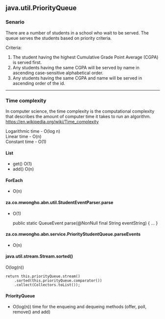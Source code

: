 ## java.util.PriorityQueue

### Senario

There are a number of students in a school who wait to be served. The queue serves the students based on priority
criteria.

Criteria:

1. The student having the highest Cumulative Grade Point Average (CGPA) is served first.
2. Any students having the same CGPA will be served by name in ascending case-sensitive alphabetical order.
3. Any students having the same CGPA and name will be served in ascending order of the id.

___

### Time complexity

In computer science, the time complexity is the computational complexity that describes the amount of computer time it
takes to run an algorithm.
https://en.wikipedia.org/wiki/Time_complexity

Logarithmic time - O(log n)
<br>
Linear time - O(n)
<br>
Constant time - O(1)

#### List

- get()  O(1)
- add()  O(n)

#### ForEach

- O(n)

#### za.co.mwongho.abn.util.StudentEventParser.parse

- O(1)

  public static QueueEvent parse(@NonNull final String eventString) { ... }

#### za.co.mwongho.abn.service.PriorityStudentQueue.parseEvents

- O(n)

#### java.util.stream.Stream<T>.sorted()

O(log(n))

    return this.priorityQueue.stream()
        .sorted(this.priorityQueue.comparator())
        .collect(Collectors.toList());

#### PriorityQueue

- O(log(n)) time for the enqueing and dequeing methods (offer, poll, remove() and add)



